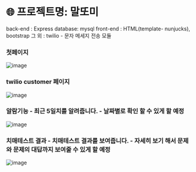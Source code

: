 # 🌐 프로젝트명: 말또미 
back-end : Express
database: mysql
front-end : HTML(template- nunjucks), bootstrap
그 외 : twilio - 문자 메세지 전송 모듈 


### 첫페이지 
![image](https://user-images.githubusercontent.com/67853463/102358799-490b1d00-3ff3-11eb-8900-3cc7c0de6160.png)

### twilio customer 페이지 
![image](https://user-images.githubusercontent.com/67853463/102361734-e6b41b80-3ff6-11eb-8d08-bc39682ae705.png)

### 알람기능 - 최근 5일치를 알려줍니다. - 날짜별로 확인 할 수 있게 할 예정
![image](https://user-images.githubusercontent.com/67853463/102361988-31ce2e80-3ff7-11eb-9815-2d663c332e57.png)

### 치매테스트 결과 - 치매테스트 결과를 보여줍니다.  - 자세히 보기 해서 문제와 문제의 대답까지 보여줄 수 있게 할 예정
![image](https://user-images.githubusercontent.com/67853463/102362285-8d002100-3ff7-11eb-8574-f64836ea4730.png)

